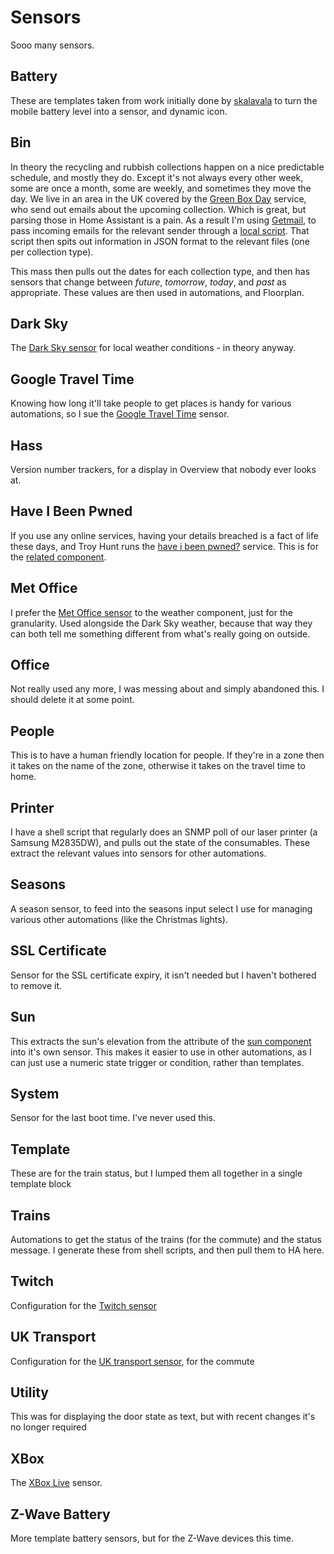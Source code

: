 # Sensors

Sooo many sensors.

## Battery

These are templates taken from work initially done by [skalavala](https://github.com/skalavala/smarthome) to turn the mobile battery level into a sensor, and dynamic icon.

## Bin

In theory the recycling and rubbish collections happen on a nice predictable schedule, and mostly they do. Except it's not always every other week, some are once a month, some are weekly, and sometimes they move the day. We live in an area in the UK covered by the [Green Box Day](http://www.greenboxday.co.uk/) service, who send out emails about the upcoming collection. Which is great, but parsing those in Home Assistant is a pain. As a result I'm using [Getmail](http://pyropus.ca/software/getmail/), to pass incoming emails for the relevant sender through a [local script](local/bin/parse-email). That script then spits out information in JSON format to the relevant files (one per collection type).

This mass then pulls out the dates for each collection type, and then has sensors that change between _future_, _tomorrow_, _today_, and _past_ as appropriate. These values are then used in automations, and Floorplan.

## Dark Sky

The [Dark Sky sensor](https://home-assistant.io/components/sensor.darksky/) for local weather conditions - in theory anyway.

## Google Travel Time

Knowing how long it'll take people to get places is handy for various automations, so I sue the [Google Travel Time](https://home-assistant.io/components/sensor.google_travel_time/) sensor.

## Hass

Version number trackers, for a display in Overview that nobody ever looks at.

## Have I Been Pwned

If you use any online services, having your details breached is a fact of life these days, and Troy Hunt runs the [have i been pwned?](https://haveibeenpwned.com/) service. This is for the [related component](https://home-assistant.io/components/sensor.haveibeenpwned/).

## Met Office

I prefer the [Met Office sensor](https://home-assistant.io/components/sensor.metoffice/) to the weather component, just for the granularity. Used alongside the Dark Sky weather, because that way they can both tell me something different from what's really going on outside.

## Office

Not really used any more, I was messing about and simply abandoned this. I should delete it at some point.

## People

This is to have a human friendly location for people. If they're in a zone then it takes on the name of the zone, otherwise it takes on the travel time to home. 

## Printer

I have a shell script that regularly does an SNMP poll of our laser printer (a Samsung M2835DW), and pulls out the state of the consumables. These extract the relevant values into sensors for other automations.

## Seasons

A season sensor, to feed into the seasons input select I use for managing various other automations (like the Christmas lights).

## SSL Certificate

Sensor for the SSL certificate expiry, it isn't needed but I haven't bothered to remove it.

## Sun

This extracts the sun's elevation from the attribute of the [sun component](https://home-assistant.io/components/sun/) into it's own sensor. This makes it easier to use in other automations, as I can just use a numeric state trigger or condition, rather than templates.

## System

Sensor for the last boot time. I've never used this.

## Template 

These are for the train status, but I lumped them all together in a single template block

## Trains

Automations to get the status of the trains (for the commute) and the status message. I generate these from shell scripts, and then pull them to HA here.

## Twitch

Configuration for the [Twitch sensor](https://home-assistant.io/components/sensor.twitch/)

## UK Transport

Configuration for the [UK transport sensor](https://home-assistant.io/components/sensor.uk_transport/), for the commute

## Utility

This was for displaying the door state as text, but with recent changes it's no longer required

## XBox

The [XBox Live](https://home-assistant.io/components/sensor.xbox_live/) sensor.

## Z-Wave Battery

More template battery sensors, but for the Z-Wave devices this time.
